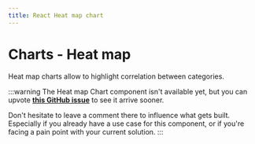 ```yaml
---
title: React Heat map chart
---
```


# Charts - Heat map

<p class="description">Heat map charts allow to highlight correlation between categories.</p>

:::warning
The Heat map Chart component isn't available yet, but you can upvote [**this GitHub issue**](https://github.com/mui/mui-x/issues/7926) to see it arrive sooner.

Don't hesitate to leave a comment there to influence what gets built.
Especially if you already have a use case for this component, or if you're facing a pain point with your current solution.
:::
